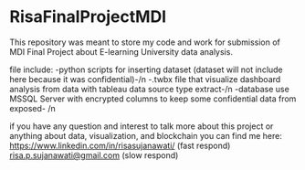 # RisaFinalProjectMDI
This repository was meant to store my code and work for submission of MDI Final Project about E-learning University data analysis.

file include:
-python scripts for inserting dataset (dataset will not include here because it was confidential)-/n
-.twbx file that visualize dashboard analysis from data with tableau data source type extract-/n
-database use MSSQL Server with encrypted columns to keep some confidential data from exposed- /n


if you have any question and interest to talk more about this project or anything about data, visualization, and blockchain
you can find me here:
https://www.linkedin.com/in/risasujanawati/ (fast respond)
risa.p.sujanawati@gmail.com (slow respond)
